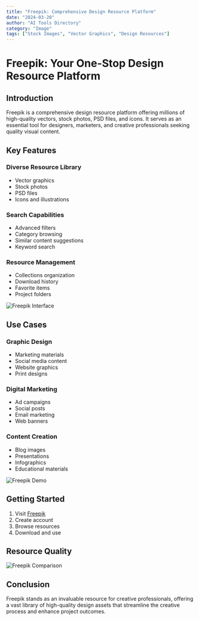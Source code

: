 ```yaml
---
title: "Freepik: Comprehensive Design Resource Platform"
date: "2024-03-20"
author: "AI Tools Directory"
category: "Image"
tags: ["Stock Images", "Vector Graphics", "Design Resources"]
---
```


# Freepik: Your One-Stop Design Resource Platform

## Introduction

Freepik is a comprehensive design resource platform offering millions of high-quality vectors, stock photos, PSD files, and icons. It serves as an essential tool for designers, marketers, and creative professionals seeking quality visual content.

## Key Features

### Diverse Resource Library
- Vector graphics
- Stock photos
- PSD files
- Icons and illustrations

### Search Capabilities
- Advanced filters
- Category browsing
- Similar content suggestions
- Keyword search

### Resource Management
- Collections organization
- Download history
- Favorite items
- Project folders

![Freepik Interface](/imgs/freepik/interface.jpg)

## Use Cases

### Graphic Design
- Marketing materials
- Social media content
- Website graphics
- Print designs

### Digital Marketing
- Ad campaigns
- Social posts
- Email marketing
- Web banners

### Content Creation
- Blog images
- Presentations
- Infographics
- Educational materials

![Freepik Demo](/imgs/freepik/demo.jpg)

## Getting Started

1. Visit [Freepik](https://www.freepik.com)
2. Create account
3. Browse resources
4. Download and use

## Resource Quality

![Freepik Comparison](/imgs/freepik/comparison.jpg)

## Conclusion

Freepik stands as an invaluable resource for creative professionals, offering a vast library of high-quality design assets that streamline the creative process and enhance project outcomes. 